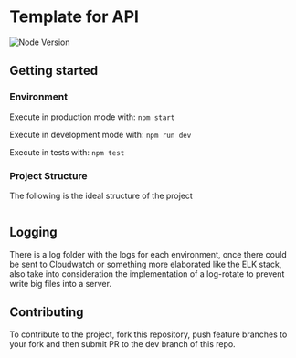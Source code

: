 # Template for API
![Node Version][node-image]

## Getting started
### Environment
Execute in production mode with:
`npm start`

Execute in development mode with: 
`npm run dev`

Execute in tests with: 
`npm test` 
### Project Structure
The following is the ideal structure of the project
```

```

## Logging

There is a log folder with the logs for each environment, once there could be sent to Cloudwatch or something more elaborated like the ELK stack, also take into consideration the implementation of a log-rotate to prevent write big files into a server.


## Contributing
To contribute to the project, fork this repository, push feature branches to your fork and then submit PR to the dev branch of this repo.

[node-image]: https://img.shields.io/badge/node-8.10.0-brightgreen.svg
